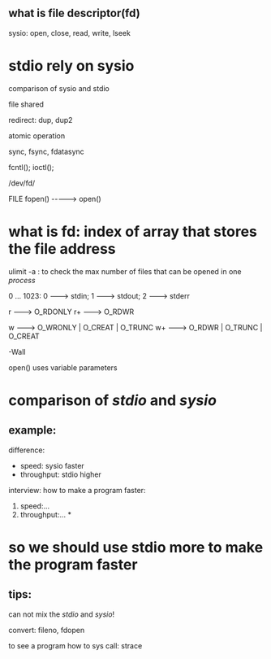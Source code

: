 ## what is file descriptor(fd)
sysio: open, close, read, write, lseek

# stdio rely on sysio

comparison of sysio and stdio

file shared

redirect: dup, dup2

atomic operation

sync, fsync, fdatasync

fcntl();
ioctl();

/dev/fd/


FILE   fopen() ----->  open()

# what is fd: index of array that stores the file address

ulimit -a : to check the max number of files that can be opened in one *process*   

0 ... 1023: 0 ---> stdin; 1 ---> stdout; 2 ---> stderr

r ---> O_RDONLY
r+ ---> O_RDWR

w ---> O_WRONLY | O_CREAT | O_TRUNC
w+ ---> O_RDWR | O_TRUNC | O_CREAT

-Wall

open() uses variable parameters

# comparison of *stdio* and *sysio*

## example:
difference: 
- speed: sysio faster
- throughput: stdio higher

interview: how to make a program faster:
1. speed:...
2. throughput:...  *

# so we should use stdio more to make the program faster

## tips:

can not mix the *stdio* and *sysio*!

convert: fileno, fdopen

to see a program how to sys call: strace
